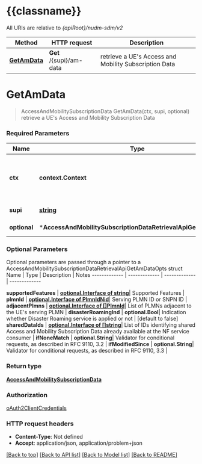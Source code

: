# {{classname}}

All URIs are relative to *{apiRoot}/nudm-sdm/v2*

Method | HTTP request | Description
------------- | ------------- | -------------
[**GetAmData**](AccessAndMobilitySubscriptionDataRetrievalApi.md#GetAmData) | **Get** /{supi}/am-data | retrieve a UE&#x27;s Access and Mobility Subscription Data

# **GetAmData**
> AccessAndMobilitySubscriptionData GetAmData(ctx, supi, optional)
retrieve a UE's Access and Mobility Subscription Data

### Required Parameters

Name | Type | Description  | Notes
------------- | ------------- | ------------- | -------------
 **ctx** | **context.Context** | context for authentication, logging, cancellation, deadlines, tracing, etc.
  **supi** | [**string**](.md)| Identifier of the UE | 
 **optional** | ***AccessAndMobilitySubscriptionDataRetrievalApiGetAmDataOpts** | optional parameters | nil if no parameters

### Optional Parameters
Optional parameters are passed through a pointer to a AccessAndMobilitySubscriptionDataRetrievalApiGetAmDataOpts struct
Name | Type | Description  | Notes
------------- | ------------- | ------------- | -------------

 **supportedFeatures** | [**optional.Interface of string**](.md)| Supported Features | 
 **plmnId** | [**optional.Interface of PlmnIdNid**](.md)| Serving PLMN ID or SNPN ID | 
 **adjacentPlmns** | [**optional.Interface of []PlmnId**](PlmnId.md)| List of PLMNs adjacent to the UE&#x27;s serving PLMN | 
 **disasterRoamingInd** | **optional.Bool**| Indication whether Disaster Roaming service is applied or not | [default to false]
 **sharedDataIds** | [**optional.Interface of []string**](string.md)| List of IDs identifying shared Access and Mobility Subscription Data already available at the NF service consumer  | 
 **ifNoneMatch** | **optional.String**| Validator for conditional requests, as described in RFC 9110, 3.2 | 
 **ifModifiedSince** | **optional.String**| Validator for conditional requests, as described in RFC 9110, 3.3 | 

### Return type

[**AccessAndMobilitySubscriptionData**](AccessAndMobilitySubscriptionData.md)

### Authorization

[oAuth2ClientCredentials](../README.md#oAuth2ClientCredentials)

### HTTP request headers

 - **Content-Type**: Not defined
 - **Accept**: application/json, application/problem+json

[[Back to top]](#) [[Back to API list]](../README.md#documentation-for-api-endpoints) [[Back to Model list]](../README.md#documentation-for-models) [[Back to README]](../README.md)

